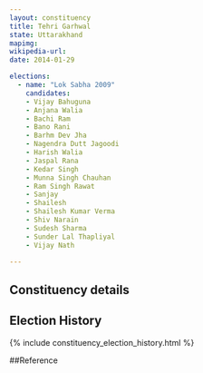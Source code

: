 ```yaml
---
layout: constituency
title: Tehri Garhwal
state: Uttarakhand
mapimg: 
wikipedia-url: 
date: 2014-01-29

elections: 
  - name: "Lok Sabha 2009"
    candidates: 
    - Vijay Bahuguna 
    - Anjana Walia 
    - Bachi Ram 
    - Bano Rani 
    - Barhm Dev Jha 
    - Nagendra Dutt Jagoodi 
    - Harish Walia 
    - Jaspal Rana 
    - Kedar Singh 
    - Munna Singh Chauhan 
    - Ram Singh Rawat 
    - Sanjay 
    - Shailesh 
    - Shailesh Kumar Verma 
    - Shiv Narain 
    - Sudesh Sharma 
    - Sunder Lal Thapliyal 
    - Vijay Nath 

---
```

## Constituency details


## Election History
{% include constituency_election_history.html %}

##Reference
